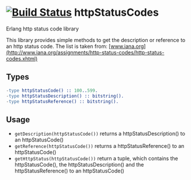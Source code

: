 [![Build Status](https://travis-ci.org/Mr-Pi/httpStatusCodes.png?branch=master)](https://travis-ci.org/Mr-Pi/httpStatusCodes)
httpStatusCodes
===============
Erlang http status code library

This library provides simple methods to get the description or reference to an http status code.
The list is taken from:	[www.iana.org](http://www.iana.org/assignments/http-status-codes/http-status-codes.xhtml)

Types
-----
```erlang
-type httpStatusCode() :: 100..599.
-type httpStatusDescription() :: bitstring().
-type httpStatusReference() :: bitstring().
```

Usage
-----
* `getDescription(httpStatusCode())` returns a httpStatusDescription() to an httpStatusCode()
* `getReference(httpStatusCode())` returns a httpStatusReference() to an httpStatusCode()
* `getHttpStatus(httpStatusCode())` return a tuple, which contains the httpStatusCode(), the httpStatusDescription() and the httpStatusReference() to an httpStatusCode()
